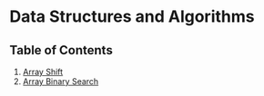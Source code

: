 # Data Structures and Algorithms

## Table of Contents

1. [Array Shift](https://github.com/darrikpuetz/data-structures-and-algorithms-C-DOTNET-/tree/master/array-shift)
1. [Array Binary Search](https://github.com/darrikpuetz/data-structures-and-algorithms-C-DOTNET-/tree/master/array-shift)

